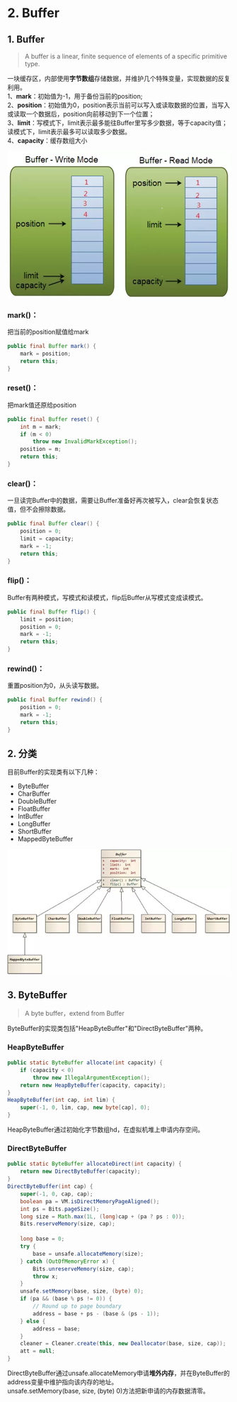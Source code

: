 # 2. Buffer

## 1. Buffer

> A buffer is a linear, finite sequence of elements of a specific primitive type.

一块缓存区，内部使用**字节数组**存储数据，并维护几个特殊变量，实现数据的反复利用。  
 1、**mark**：初始值为-1，用于备份当前的position;  
 2、**position**：初始值为0，position表示当前可以写入或读取数据的位置，当写入或读取一个数据后，position向前移动到下一个位置；  
 3、**limit**：写模式下，limit表示最多能往Buffer里写多少数据，等于capacity值；读模式下，limit表示最多可以读取多少数据。  
 4、**capacity**：缓存数组大小

![](../../../.gitbook/assets/image%20%28314%29.png)

### **mark\(\)**：

把当前的position赋值给mark

```java
public final Buffer mark() {
    mark = position;
    return this;
}
```

### **reset\(\)**：

把mark值还原给position

```java
public final Buffer reset() {
    int m = mark;
    if (m < 0)
        throw new InvalidMarkException();
    position = m;
    return this;
}
```

### **clear\(\)**：

一旦读完Buffer中的数据，需要让Buffer准备好再次被写入，clear会恢复状态值，但不会擦除数据。

```java
public final Buffer clear() {
    position = 0;
    limit = capacity;
    mark = -1;
    return this;
}
```

### **flip\(\)**：

Buffer有两种模式，写模式和读模式，flip后Buffer从写模式变成读模式。

```java
public final Buffer flip() {
    limit = position;
    position = 0;
    mark = -1;
    return this;
}
```

### **rewind\(\)**：

重置position为0，从头读写数据。

```java
public final Buffer rewind() {
    position = 0;
    mark = -1;
    return this;
}
```

## 2. 分类

目前Buffer的实现类有以下几种：

* ByteBuffer
* CharBuffer
* DoubleBuffer
* FloatBuffer
* IntBuffer
* LongBuffer
* ShortBuffer
* MappedByteBuffer

![](../../../.gitbook/assets/image%20%28164%29.png)

## 3. ByteBuffer

> A byte buffer，extend from Buffer

ByteBuffer的实现类包括"HeapByteBuffer"和"DirectByteBuffer"两种。

### **HeapByteBuffer**

```java
public static ByteBuffer allocate(int capacity) {
    if (capacity < 0)
        throw new IllegalArgumentException();
    return new HeapByteBuffer(capacity, capacity);
}
HeapByteBuffer(int cap, int lim) {  
    super(-1, 0, lim, cap, new byte[cap], 0);
}
```

HeapByteBuffer通过初始化字节数组hd，在虚拟机堆上申请内存空间。

### **DirectByteBuffer**

```java
public static ByteBuffer allocateDirect(int capacity) {
    return new DirectByteBuffer(capacity);
}
DirectByteBuffer(int cap) {
    super(-1, 0, cap, cap);
    boolean pa = VM.isDirectMemoryPageAligned();
    int ps = Bits.pageSize();
    long size = Math.max(1L, (long)cap + (pa ? ps : 0));
    Bits.reserveMemory(size, cap);

    long base = 0;
    try {
        base = unsafe.allocateMemory(size);
    } catch (OutOfMemoryError x) {
        Bits.unreserveMemory(size, cap);
        throw x;
    }
    unsafe.setMemory(base, size, (byte) 0);
    if (pa && (base % ps != 0)) {
        // Round up to page boundary
        address = base + ps - (base & (ps - 1));
    } else {
        address = base;
    }
    cleaner = Cleaner.create(this, new Deallocator(base, size, cap));
    att = null;
}
```

DirectByteBuffer通过unsafe.allocateMemory申请**堆外内存**，并在ByteBuffer的address变量中维护指向该内存的地址。  
 unsafe.setMemory\(base, size, \(byte\) 0\)方法把新申请的内存数据清零。  
  



